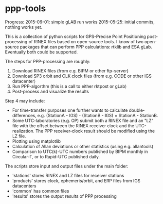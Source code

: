 # ppp-tools

Progress:
2015-06-01: simple gLAB run works
2015-05-25: initial commits, nothing works yet.


This is a collection of python scripts for GPS-Precise Point Positioning post-processing of RINEX files based on open-source tools. I know of two open-source packages that can perform PPP calculations: rtklib and ESA gLab. Eventually both could be supported.

The steps for PPP-processing are roughly:

1. Download RINEX files (from e.g. BIPM or other ftp-server)
2. Download SP3 orbit and CLK clock files (from e.g. CODE or other IGS datacenter)
3. Run PPP-algorthm (this is a call to either rktpost or gLab)
4. Post-process and visualize the results

Step 4 may include:
* For time-transfer purposes one further wants to calculate double-differences, e.g.  (StationA - IGS) - (StationB - IGS) = StationA - StationB. 
* Some UTC-laboratories (e.g. OP) submit both a RINEX file and an "LZ" file with the offset between the RINEX receiver clock and the UTC-realization. The PPP receiver-clock result should be modified using the LZ file.
* Plotting using matplotlib
* Calculation of Allan deviations or other statistics (using e.g. allantools)
* Comparison to UTC(k)-UTC numbers published by BIPM monthly in Circular-T, or to Rapid-UTC published daily.

The scripts store input and output files under the main folder:
* 'stations' stores RINEX and LZ files for receiver stations
* 'products' stores clock, ephemeris/orbit, and ERP files from IGS datacenters
* 'common' has common files
* 'results' stores the output results of PPP processing
